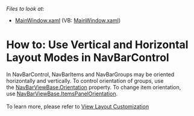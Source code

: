 <!-- default file list -->
*Files to look at*:

* [MainWindow.xaml](./CS/NavBarExample/MainWindow.xaml) (VB: [MainWindow.xaml](./VB/NavBarExample/MainWindow.xaml))
<!-- default file list end -->
# How to: Use Vertical and Horizontal Layout Modes in NavBarControl


<p>In NavBarControl, NavBarItems and NavBarGroups may be oriented horizontally and vertically. To control orientation of groups, use the <a href="https://documentation.devexpress.com/#WPF/DevExpressXpfNavBarNavBarViewBase_Orientationtopic">NavBarViewBase.Orientation</a> property. To change item orientation, use <a href="https://documentation.devexpress.com/#WPF/DevExpressXpfNavBarNavBarViewBase_ItemsPanelOrientationtopic">NavBarViewBase.ItemsPanelOrientation</a>.<br><br>To learn more, please refer to <a href="https://documentation.devexpress.com/#WPF/CustomDocument6500">View Layout Customization</a></p>

<br/>



